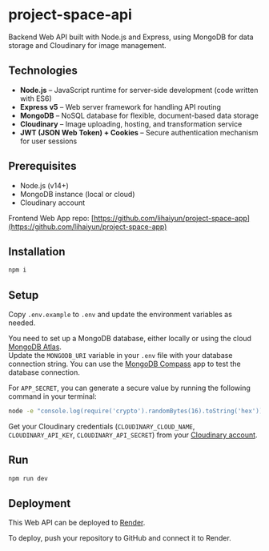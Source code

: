 # project-space-api

Backend Web API built with Node.js and Express, using MongoDB for data storage and Cloudinary for image management.

## Technologies

- **Node.js** – JavaScript runtime for server-side development (code written with ES6)
- **Express v5** – Web server framework for handling API routing
- **MongoDB** – NoSQL database for flexible, document-based data storage
- **Cloudinary** – Image uploading, hosting, and transformation service
- **JWT (JSON Web Token) + Cookies** – Secure authentication mechanism for user sessions

## Prerequisites

- Node.js (v14+)
- MongoDB instance (local or cloud)
- Cloudinary account

Frontend Web App repo: [https://github.com/lihaiyun/project-space-app](https://github.com/lihaiyun/project-space-app)

## Installation

```bash
npm i
```

## Setup
Copy `.env.example` to `.env` and update the environment variables as needed.

You need to set up a MongoDB database, either locally or using the cloud [MongoDB Atlas](https://www.mongodb.com/atlas).  
Update the `MONGODB_URI` variable in your `.env` file with your database connection string.
You can use the [MongoDB Compass](https://www.mongodb.com/products/compass) app to test the database connection.

For `APP_SECRET`, you can generate a secure value by running the following command in your terminal:

```bash
node -e "console.log(require('crypto').randomBytes(16).toString('hex'))"
```

Get your Cloudinary credentials (`CLOUDINARY_CLOUD_NAME`, `CLOUDINARY_API_KEY`, `CLOUDINARY_API_SECRET`) from your [Cloudinary account](https://cloudinary.com/).

## Run

```bash
npm run dev
```

## Deployment
This Web API can be deployed to [Render](https://render.com/).

To deploy, push your repository to GitHub and connect it to Render.
